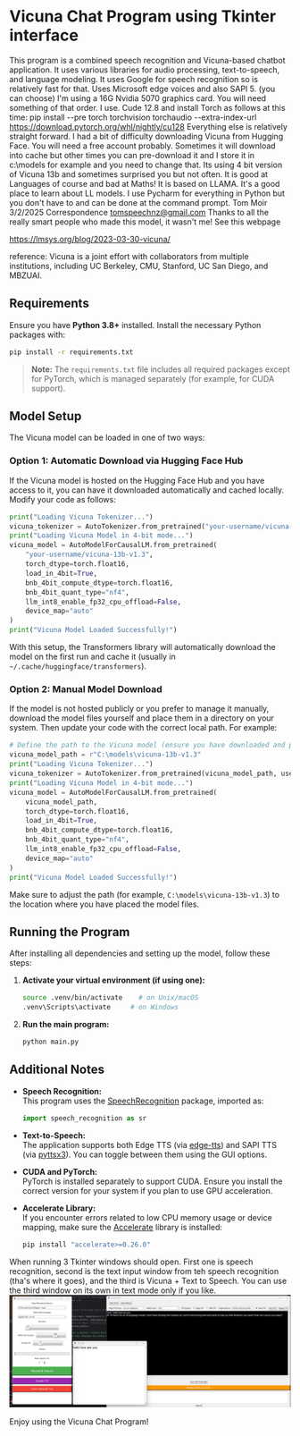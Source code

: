 # Vicuna Chat Program using Tkinter interface

This program is a combined speech recognition and Vicuna-based chatbot application. It uses various libraries for audio processing, text-to-speech, and language modeling.
It uses Google for speech recognition so is relatively fast for that. Uses Microsoft edge voices and also SAPI 5. (you can choose)
I'm using a 16G Nvidia 5070 graphics card. You will need something of that order.
I use. Cude 12.8 and install Torch as follows at this time:
pip install --pre torch torchvision torchaudio --extra-index-url https://download.pytorch.org/whl/nightly/cu128
Everything else is relatively straight forward. I had a bit of difficulty downloading Vicuna
from Hugging Face. You will need a free account probably. Sometimes it will download into cache
but other times you can pre-download it and I store it in c:\models for example and you need to change that.
Its using 4 bit version of Vicuna 13b and sometimes surprised you but not often.
It is good at Languages of course and bad at Maths! It is based on LLAMA. It's a good place to learn about LL models.
I use Pycharm for everything in Python but you don't have to and can be done at the command prompt.
Tom Moir 3/2/2025  Correspondence tomspeechnz@gmail.com
Thanks to all the really smart people who made this model, it wasn't me! See this webpage 

https://lmsys.org/blog/2023-03-30-vicuna/

 
reference: Vicuna is a joint effort with collaborators from multiple institutions, including UC Berkeley, CMU, Stanford, UC San Diego, and MBZUAI.
## Requirements

Ensure you have **Python 3.8+** installed. Install the necessary Python packages with:

~~~bash
pip install -r requirements.txt
~~~

> **Note:** The `requirements.txt` file includes all required packages except for PyTorch, which is managed separately (for example, for CUDA support).

## Model Setup

The Vicuna model can be loaded in one of two ways:

### Option 1: Automatic Download via Hugging Face Hub

If the Vicuna model is hosted on the Hugging Face Hub and you have access to it, you can have it downloaded automatically and cached locally. Modify your code as follows:

~~~python
print("Loading Vicuna Tokenizer...")
vicuna_tokenizer = AutoTokenizer.from_pretrained("your-username/vicuna-13b-v1.3", use_fast=False)
print("Loading Vicuna Model in 4-bit mode...")
vicuna_model = AutoModelForCausalLM.from_pretrained(
    "your-username/vicuna-13b-v1.3",
    torch_dtype=torch.float16,
    load_in_4bit=True,
    bnb_4bit_compute_dtype=torch.float16,
    bnb_4bit_quant_type="nf4",
    llm_int8_enable_fp32_cpu_offload=False,
    device_map="auto"
)
print("Vicuna Model Loaded Successfully!")
~~~

With this setup, the Transformers library will automatically download the model on the first run and cache it (usually in `~/.cache/huggingface/transformers`).

### Option 2: Manual Model Download

If the model is not hosted publicly or you prefer to manage it manually, download the model files yourself and place them in a directory on your system. Then update your code with the correct local path. For example:

~~~python
# Define the path to the Vicuna model (ensure you have downloaded and placed it here)
vicuna_model_path = r"C:\models\vicuna-13b-v1.3"
print("Loading Vicuna Tokenizer...")
vicuna_tokenizer = AutoTokenizer.from_pretrained(vicuna_model_path, use_fast=False)
print("Loading Vicuna Model in 4-bit mode...")
vicuna_model = AutoModelForCausalLM.from_pretrained(
    vicuna_model_path,
    torch_dtype=torch.float16,
    load_in_4bit=True,
    bnb_4bit_compute_dtype=torch.float16,
    bnb_4bit_quant_type="nf4",
    llm_int8_enable_fp32_cpu_offload=False,
    device_map="auto"
)
print("Vicuna Model Loaded Successfully!")
~~~

Make sure to adjust the path (for example, `C:\models\vicuna-13b-v1.3`) to the location where you have placed the model files.

## Running the Program

After installing all dependencies and setting up the model, follow these steps:

1. **Activate your virtual environment (if using one):**

   ~~~bash
   source .venv/bin/activate    # on Unix/macOS
   .venv\Scripts\activate     # on Windows
   ~~~

2. **Run the main program:**

   ~~~bash
   python main.py
   ~~~

## Additional Notes

- **Speech Recognition:**  
  This program uses the [SpeechRecognition](https://pypi.org/project/SpeechRecognition/) package, imported as:

  ~~~python
  import speech_recognition as sr
  ~~~

- **Text-to-Speech:**  
  The application supports both Edge TTS (via [edge-tts](https://pypi.org/project/edge-tts/)) and SAPI TTS (via [pyttsx3](https://pypi.org/project/pyttsx3/)). You can toggle between them using the GUI options.

- **CUDA and PyTorch:**  
  PyTorch is installed separately to support CUDA. Ensure you install the correct version for your system if you plan to use GPU acceleration.

- **Accelerate Library:**  
  If you encounter errors related to low CPU memory usage or device mapping, make sure the [Accelerate](https://huggingface.co/docs/accelerate/) library is installed:

  ~~~bash
  pip install "accelerate>=0.26.0"
  ~~~

When running 3 Tkinter windows should open. First one is speech recognition, second is the text input window
from teh speech recognition (tha's where it goes), and the third is Vicuna + Text to Speech.
You can use the third window on its own in text mode only if you like.
![My Image](illustration.jpg)

Enjoy using the Vicuna Chat Program!
